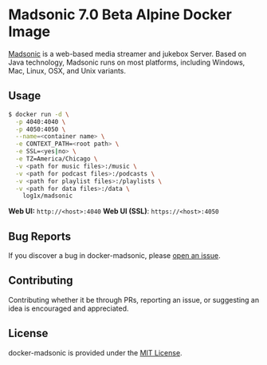 # Madsonic 7.0 Beta Alpine Docker Image

[Madsonic](http://beta.madsonic.org/pages/index.jsp) is a web-based media streamer and jukebox Server. Based on Java technology, Madsonic runs on most platforms, including Windows, Mac, Linux, OSX, and Unix variants.

## Usage

```bash
$ docker run -d \
  -p 4040:4040 \
  -p 4050:4050 \
  --name=<container name> \
  -e CONTEXT_PATH=<root path> \
  -e SSL=<yes|no> \
  -e TZ=America/Chicago \
  -v <path for music files>:/music \
  -v <path for podcast files>:/podcasts \
  -v <path for playlist files>:/playlists \
  -v <path for data files>:/data \
	log1x/madsonic
```

**Web UI:** `http://<host>:4040`
**Web UI (SSL)**: `https://<host>:4050`

## Bug Reports

If you discover a bug in docker-madsonic, please [open an issue](https://github.com/log1x/docker-madsonic/issues).

## Contributing

Contributing whether it be through PRs, reporting an issue, or suggesting an idea is encouraged and appreciated.

## License

docker-madsonic is provided under the [MIT License](https://github.com/log1x/docker-madsonic/blob/master/LICENSE.md).
